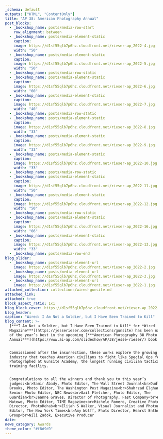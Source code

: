 ```yaml
---
_schema: default
outputs: ["HTML", "ContentOnly"]
title: "AP 38: American Photography Annual"
post_blocks:
  - _bookshop_name: posts/media-row-start
    row_alignment: between
  - _bookshop_name: posts/media-element-static
    caption:
    image: https://d1sf55qlb7p6hz.cloudfront.net/rieser-ap_2022-4.jpg
    width: "50"
  - _bookshop_name: posts/media-element-static
    caption:
    image: https://d1sf55qlb7p6hz.cloudfront.net/rieser-ap_2022-5.jpg
    width: "50"
  - _bookshop_name: posts/media-row-static
  - _bookshop_name: posts/media-element-static
    caption:
    image: https://d1sf55qlb7p6hz.cloudfront.net/rieser-ap_2022-6.jpg
    width: "60"
  - _bookshop_name: posts/media-element-static
    caption:
    image: https://d1sf55qlb7p6hz.cloudfront.net/rieser-ap_2022-7.jpg
    width: "40"
  - _bookshop_name: posts/media-row-static
  - _bookshop_name: posts/media-element-static
    caption:
    image: https://d1sf55qlb7p6hz.cloudfront.net/rieser-ap_2022-8.jpg
    width: "33"
  - _bookshop_name: posts/media-element-static
    caption:
    image: https://d1sf55qlb7p6hz.cloudfront.net/rieser-ap_2022-9.jpg
    width: "33"
  - _bookshop_name: posts/media-element-static
    caption:
    image: https://d1sf55qlb7p6hz.cloudfront.net/rieser-ap_2022-10.jpg
    width: "33"
  - _bookshop_name: posts/media-row-static
  - _bookshop_name: posts/media-element-static
    caption:
    image: https://d1sf55qlb7p6hz.cloudfront.net/rieser-ap_2022-11.jpg
    width: "50"
  - _bookshop_name: posts/media-element-static
    caption:
    image: https://d1sf55qlb7p6hz.cloudfront.net/rieser-ap_2022-12.jpg
    width: "50"
  - _bookshop_name: posts/media-row-static
  - _bookshop_name: posts/media-element-static
    caption:
    image: https://d1sf55qlb7p6hz.cloudfront.net/rieser-ap_2022-16.jpg
    width: "66"
  - _bookshop_name: posts/media-element-static
    caption:
    image: https://d1sf55qlb7p6hz.cloudfront.net/rieser-ap_2022-13.jpg
    width: "33"
  - _bookshop_name: posts/media-row-end
blog_slider:
  - _bookshop_name: posts/media-element-url
    image: https://d1sf55qlb7p6hz.cloudfront.net/rieser-ap_2022-2.jpg
  - _bookshop_name: posts/media-element-url
    image: https://d1sf55qlb7p6hz.cloudfront.net/rieser-ap_2022-3.jpg
  - _bookshop_name: posts/media-element-url
    image: https://d1sf55qlb7p6hz.cloudfront.net/rieser-ap_2022-1.jpg
attached_collection: collections/wired-gunsite.md
attached_link:
attached: true
block_aspect_ratio: 1x1
blog_block_cover: https://d1sf55qlb7p6hz.cloudfront.net/rieser-ap_2022-1.jpg
blog_header:
caption: "Wired: I Am Not a Soldier, but I Have Been Trained to Kill"
blog_content: >-
  [***I Am Not a Soldier, but I Have Been Trained to Kill* for *Wired
  Magazine***](https://jesserieser.com/collections/gunsite) has been named one
  of the year’s best in the upcoming [***American Photography 38 Photo
  Annual***](https://www.ai-ap.com/slideshow/AP/38/jesse-rieser/) book.


  Commissioned after the insurrection, these works explore the growing tactical
  industry that teaches American civilians to fight like Special Ops forces.
  Photographed at Gunsite Academy, the longest running civilian tactical firearm
  training facility.


  Congratulations to all the winners and thank you to this year’s
  judges:<br>Samir Abady, Photo Editor, The Wall Street Journal<br>Dudley M.
  Brooks, Photo Editor, The Washington Post Magazine<br>Shahrzad Elghanayan,
  Senior Photo Editor, NBC News<br>Gail Fletcher, Photo Editor, The
  Guardian<br>Jeanne Graves, Director of Photography, Fast Company<br>Whitney
  Matewe, Photo Editor, TIME Magazine<br>Michele Romero, Creative Photography
  Director, PhotoRehab<br>Elijah S Walker, Visual Journalist and Photography
  Editor, The New York Times<br>Amy Wolff, Photo Director, Hearst Enthusiast
  Group<br>Nili Zadok, Executive Producer
date:
news_category: Awards
theme_color: "#f8d9d9"
---
```

